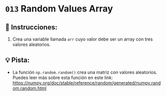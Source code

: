 # `013` Random Values Array

## 📝 Instrucciones:

1. Crea una variable llamada `arr` cuyo valor debe ser un array con tres valores aleatorios.

## 💡 Pista:

+ La función `np.random.random()` crea una matriz con valores aleatorios. Puedes leer más sobre esta función en este link: https://numpy.org/doc/stable/reference/random/generated/numpy.random.random.html
